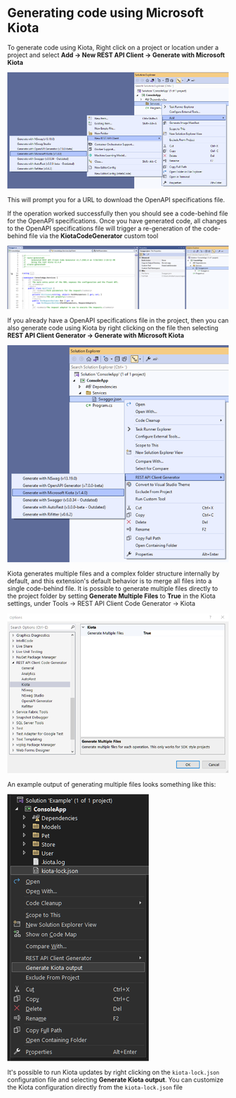# Generating code using Microsoft Kiota

To generate code using Kiota, Right click on a project or location under a project and select **Add -> New REST API Client -> Generate with Microsoft Kiota**

![Add New REST API Client](/images/kiota/add-new.png)

This will prompt you for a URL to download the OpenAPI specifications file.

If the operation worked successfully then you should see a code-behind file for the OpenAPI specifications. Once you have generated code, all changes to the OpenAPI specifications file will trigger a re-generation of the code-behind file via the **KiotaCodeGenerator** custom tool

![Custom Tool Experience](/images/kiota/custom-tool-experience.png)

If you already have a OpenAPI specifications file in the project, then you can also generate code using Kiota by right clicking on the file then selecting **REST API Client Generator -> Generate with Microsoft Kiota**

![Generate code using Kiota](/images/kiota/generate-from-existing.png)

Kiota generates multiple files and a complex folder structure internally by default, and this extension's default behavior is to merge all files into a single code-behind file. It is possible to generate multiple files directly to the project folder by setting **Generate Multiple Files** to **True** in the Kiota settings, under Tools -> REST API Client Code Generator -> Kiota

![Kiota Options](/images/options-kiota.png)

An example output of generating multiple files looks something like this:

![Kiota multiple files output](/images/generate-kiota-output.png)

It's possible to run Kiota updates by right clicking on the `kiota-lock.json` configuration file and selecting **Generate Kiota output**. You can customize the Kiota configuration directly from the `kiota-lock.json` file
